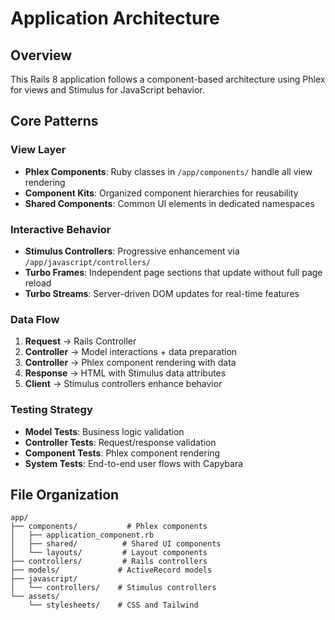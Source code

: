 # Application Architecture

## Overview

This Rails 8 application follows a component-based architecture using Phlex for views and Stimulus for JavaScript behavior.

## Core Patterns

### View Layer
- **Phlex Components**: Ruby classes in `/app/components/` handle all view rendering
- **Component Kits**: Organized component hierarchies for reusability
- **Shared Components**: Common UI elements in dedicated namespaces

### Interactive Behavior
- **Stimulus Controllers**: Progressive enhancement via `/app/javascript/controllers/`
- **Turbo Frames**: Independent page sections that update without full page reload
- **Turbo Streams**: Server-driven DOM updates for real-time features

### Data Flow
1. **Request** → Rails Controller
2. **Controller** → Model interactions + data preparation
3. **Controller** → Phlex component rendering with data
4. **Response** → HTML with Stimulus data attributes
5. **Client** → Stimulus controllers enhance behavior

### Testing Strategy
- **Model Tests**: Business logic validation
- **Controller Tests**: Request/response validation
- **Component Tests**: Phlex component rendering
- **System Tests**: End-to-end user flows with Capybara

## File Organization

```
app/
├── components/           # Phlex components
│   ├── application_component.rb
│   ├── shared/          # Shared UI components
│   └── layouts/         # Layout components
├── controllers/         # Rails controllers
├── models/             # ActiveRecord models
├── javascript/
│   └── controllers/    # Stimulus controllers
└── assets/
    └── stylesheets/    # CSS and Tailwind
```